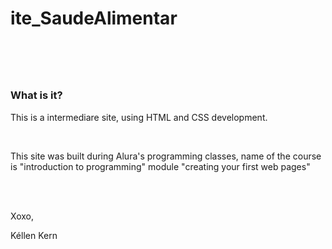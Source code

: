 <h1>ite_SaudeAlimentar<h1>
<br>

<h3>What is it?</h3>
<p>This is a intermediare site, using HTML and CSS development.</p>
<br>
<p>This site was built during Alura's programming classes, name of the course is "introduction to programming"
module "creating your first web pages"</p>
<br><br>
<p>Xoxo,</p>
<p>Kéllen Kern</p>
